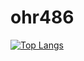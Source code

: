 # ohr486

[![Top Langs](https://github-readme-stats.vercel.app/api/top-langs/?username=ohr486)](https://github.com/anuraghazra/github-readme-stats)

